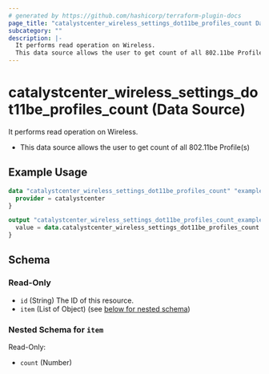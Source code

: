 ```yaml
---
# generated by https://github.com/hashicorp/terraform-plugin-docs
page_title: "catalystcenter_wireless_settings_dot11be_profiles_count Data Source - terraform-provider-catalystcenter"
subcategory: ""
description: |-
  It performs read operation on Wireless.
  This data source allows the user to get count of all 802.11be Profile(s)
---
```


# catalystcenter_wireless_settings_dot11be_profiles_count (Data Source)

It performs read operation on Wireless.

- This data source allows the user to get count of all 802.11be Profile(s)

## Example Usage

```terraform
data "catalystcenter_wireless_settings_dot11be_profiles_count" "example" {
  provider = catalystcenter
}

output "catalystcenter_wireless_settings_dot11be_profiles_count_example" {
  value = data.catalystcenter_wireless_settings_dot11be_profiles_count.example.item
}
```

<!-- schema generated by tfplugindocs -->
## Schema

### Read-Only

- `id` (String) The ID of this resource.
- `item` (List of Object) (see [below for nested schema](#nestedatt--item))

<a id="nestedatt--item"></a>
### Nested Schema for `item`

Read-Only:

- `count` (Number)
